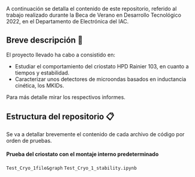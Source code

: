 A continuación se detalla el contenido de este repositorio, referido al trabajo realizado durante la Beca de Verano en Desarrollo Tecnológico 2022, en el Departamento de Electrónica del IAC.

## Breve descripción 📖

El proyecto llevado ha cabo a consistido en:

- Estudiar el comportamiento del criostato HPD Rainier 103, en cuanto a tiempos y estabilidad.
- Caracterizar unos detectores de microondas basados en inductancia cinética, los MKIDs.

Para más detalle mirar los respectivos informes.

## Estructura del repositorio 📋  

Se va a detallar brevemente el contenido de cada archivo de código por orden de pruebas.

#### Prueba del criostato con el montaje interno predeterminado

`Test_Cryo_1file&graph`
`Test_Cryo_1_stability.ipynb`
